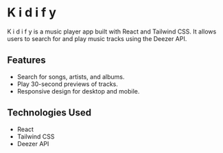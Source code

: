 # K i d i f y

K i d i f y is a music player app built with React and Tailwind CSS. It allows users to search for and play music tracks using the Deezer API.

## Features
- Search for songs, artists, and albums.
- Play 30-second previews of tracks.
- Responsive design for desktop and mobile.

## Technologies Used
- React
- Tailwind CSS
- Deezer API
